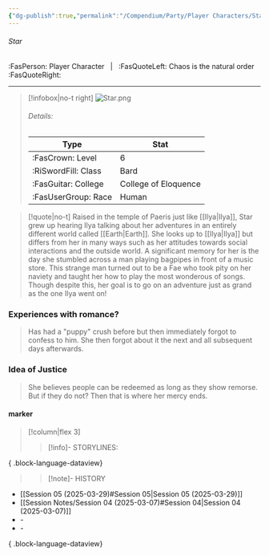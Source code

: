 ```yaml
---
{"dg-publish":true,"permalink":"/Compendium/Party/Player Characters/Star/","tags":["class/bard","race/human"]}
---
```



###### Star
:FasPerson: Player Character &nbsp; | &nbsp; :FasQuoteLeft: Chaos is the natural order :FasQuoteRight:
___
> [!infobox|no-t right]
> ![Star.png](/img/user/Assets/Images/Party/Star.png)
> ###### Details:
> | Type | Stat |
> | ---- | ---- |
> | :FasCrown: Level   | 6 |
> | :RiSwordFill: Class |  Bard|
> | :FasGuitar: College |  College of Eloquence|
> |  :FasUserGroup: Race |  Human|

> [!quote|no-t]
> Raised in the temple of Paeris just like [[Ilya\|Ilya]], Star grew up hearing Ilya talking about her adventures in an entirely different world called [[Earth\|Earth]]. She looks up to [[Ilya\|Ilya]] but differs from her in many ways  such as her attitudes towards social interactions and the outside world. A significant memory for her is the day she stumbled across a man playing bagpipes in front of a music store. This strange man turned out to be a Fae who took pity on her naviety and taught her how to play the most wonderous of songs. Though despite this, her goal is to go on an adventure just as grand as the one Ilya went on! 

### Experiences with romance?
> Has had a "puppy" crush before but then immediately forgot to confess to him. She then forgot about it the next and all subsequent days afterwards. 
### Idea of Justice
> She believes people can be redeemed as long as they show remorse. But if they do not? Then that is where her mercy ends. 
 
#### marker
> [!column|flex 3]
>> [!info]- STORYLINES:

{ .block-language-dataview}
>
>>[!note]- HISTORY
- [[Session 05 (2025-03-29)#Session 05\|Session 05 (2025-03-29)]]
- [[Session Notes/Session 04 (2025-03-07)#Session 04\|Session 04 (2025-03-07)]]
- \-
- \-

{ .block-language-dataview}